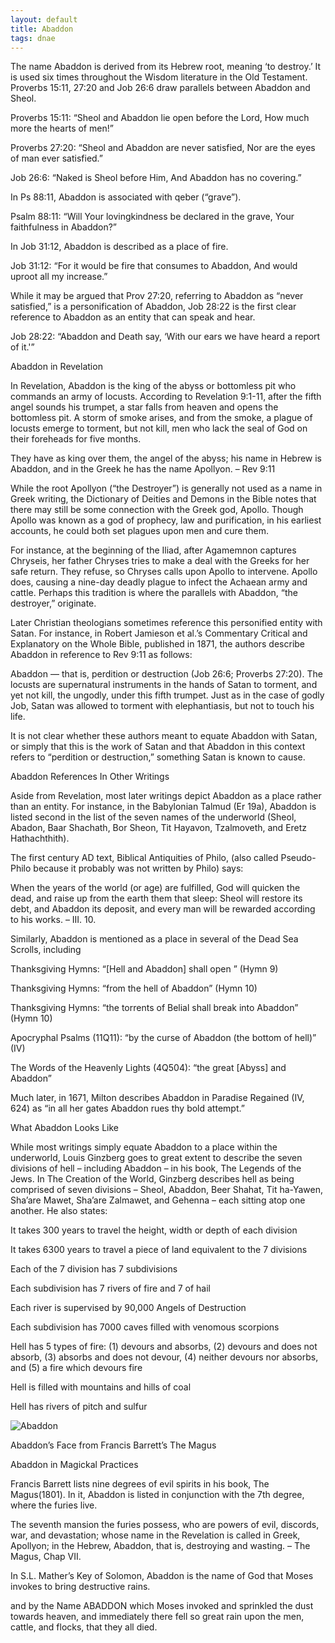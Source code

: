 ```yaml
---
layout: default
title: Abaddon
tags: dnae
---
```


The name Abaddon is derived from its Hebrew root, meaning ‘to destroy.’ It is used six times throughout the Wisdom literature in the Old Testament. Proverbs 15:11, 27:20 and Job 26:6 draw parallels between Abaddon and Sheol.

Proverbs 15:11: “Sheol and Abaddon lie open before the Lord, How much more the hearts of men!”

Proverbs 27:20: “Sheol and Abaddon are never satisfied, Nor are the eyes of man ever satisfied.”

Job 26:6: “Naked is Sheol before Him, And Abaddon has no covering.”

In Ps 88:11, Abaddon is associated with qeber (“grave”).

Psalm 88:11: “Will Your lovingkindness be declared in the grave, Your faithfulness in Abaddon?”

In Job 31:12, Abaddon is described as a place of fire.

Job 31:12: “For it would be fire that consumes to Abaddon, And would uproot all my increase.”

While it may be argued that Prov 27:20, referring to Abaddon as “never satisfied,” is a personification of Abaddon, Job 28:22 is the first clear reference to Abaddon as an entity that can speak and hear.

Job 28:22: “Abaddon and Death say, ‘With our ears we have heard a report of it.'”

Abaddon in Revelation

In Revelation, Abaddon is the king of the abyss or bottomless pit who commands an army of locusts. According to Revelation 9:1-11, after the fifth angel sounds his trumpet, a star falls from heaven and opens the bottomless pit. A storm of smoke arises, and from the smoke, a plague of locusts emerge to torment, but not kill, men who lack the seal of God on their foreheads for five months.

They have as king over them, the angel of the abyss; his name in Hebrew is Abaddon, and in the Greek he has the name Apollyon. – Rev 9:11

While the root Apollyon (“the Destroyer”) is generally not used as a name in Greek writing, the Dictionary of Deities and Demons in the Bible notes that there may still be some connection with the Greek god, Apollo. Though Apollo was known as a god of prophecy, law and purification, in his earliest accounts, he could both set plagues upon men and cure them.

For instance, at the beginning of the Iliad, after Agamemnon captures Chryseis, her father Chryses tries to make a deal with the Greeks for her safe return. They refuse, so Chryses calls upon Apollo to intervene. Apollo does, causing a nine-day deadly plague to infect the Achaean army and cattle. Perhaps this tradition is where the parallels with Abaddon, “the destroyer,” originate.

Later Christian theologians sometimes reference this personified entity with Satan. For instance, in Robert Jamieson et al.’s Commentary Critical and Explanatory on the Whole Bible, published in 1871, the authors describe Abaddon in reference to Rev 9:11 as follows:

Abaddon — that is, perdition or destruction (Job 26:6; Proverbs 27:20). The locusts are supernatural instruments in the hands of Satan to torment, and yet not kill, the ungodly, under this fifth trumpet. Just as in the case of godly Job, Satan was allowed to torment with elephantiasis, but not to touch his life.

It is not clear whether these authors meant to equate Abaddon with Satan, or simply that this is the work of Satan and that Abaddon in this context refers to “perdition or destruction,” something Satan is known to cause.

Abaddon References In Other Writings

Aside from Revelation, most later writings depict Abaddon as a place rather than an entity. For instance, in the Babylonian Talmud (Er 19a), Abaddon is listed second in the list of the seven names of the underworld (Sheol, Abadon, Baar Shachath, Bor Sheon, Tit Hayavon, Tzalmoveth, and Eretz Hathachthith).

The first century AD text, Biblical Antiquities of Philo, (also called Pseudo-Philo because it probably was not written by Philo) says:

When the years of the world (or age) are fulfilled, God will quicken the dead, and raise up from the earth them that sleep: Sheol will restore its debt, and Abaddon its deposit, and every man will be rewarded according to his works. – III. 10.

Similarly, Abaddon is mentioned as a place in several of the Dead Sea Scrolls, including

Thanksgiving Hymns: “[Hell and Abaddon] shall open ” (Hymn 9)

Thanksgiving Hymns: “from the hell of Abaddon” (Hymn 10)

Thanksgiving Hymns: “the torrents of Belial shall break into Abaddon” (Hymn 10)

Apocryphal Psalms (11Q11): “by the curse of Abaddon (the bottom of hell)” (IV)

The Words of the Heavenly Lights (4Q504): “the great [Abyss] and Abaddon”

Much later, in 1671, Milton describes Abaddon in Paradise Regained (IV, 624) as “in all her gates Abaddon rues thy bold attempt.”

What Abaddon Looks Like

While most writings simply equate Abaddon to a place within the underworld, Louis Ginzberg goes to great extent to describe the seven divisions of hell – including Abaddon – in his book, The Legends of the Jews. In The Creation of the World, Ginzberg describes hell as being comprised of seven divisions – Sheol, Abaddon, Beer Shahat, Tit ha-Yawen, Sha’are Mawet, Sha’are Zalmawet, and Gehenna – each sitting atop one another. He also states:

It takes 300 years to travel the height, width or depth of each division

It takes 6300 years to travel a piece of land equivalent to the 7 divisions

Each of the 7 division has 7 subdivisions

Each subdivision has 7 rivers of fire and 7 of hail

Each river is supervised by 90,000 Angels of Destruction

Each subdivision has 7000 caves filled with venomous scorpions

Hell has 5 types of fire: (1) devours and absorbs, (2) devours and does not absorb, (3) absorbs and does not devour, (4) neither devours nor absorbs, and (5) a fire which devours fire

Hell is filled with mountains and hills of coal

Hell has rivers of pitch and sulfur

![Abaddon](https://dmrzwrup6rn0o.cloudfront.net/wp-content/uploads/2013/01/abaddon-the-magus.png)

Abaddon’s Face from Francis Barrett’s The Magus

Abaddon in Magickal Practices

Francis Barrett lists nine degrees of evil spirits in his book, The Magus(1801). In it, Abaddon is listed in conjunction with the 7th degree, where the furies live.

The seventh mansion the furies possess, who are powers of evil, discords, war, and devastation; whose name in the Revelation is called in Greek, Apollyon; in the Hebrew, Abaddon, that is, destroying and wasting. – The Magus, Chap VII.

In S.L. Mather’s Key of Solomon, Abaddon is the name of God that Moses invokes to bring destructive rains.

and by the Name ABADDON which Moses invoked and sprinkled the dust towards heaven, and immediately there fell so great rain upon the men, cattle, and flocks, that they all died.

